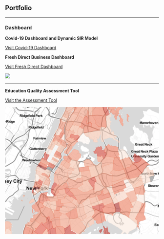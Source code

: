 ## Portfolio

---

### Dashboard

**Covid-19 Dashboard and Dynamic SIR Model**

[Visit Covid-19 Dashboard](https://covid-19-proj.herokuapp.com)


**Fresh Direct Business Dashboard**

[Visit Fresh Direct Dashboard](https://cptidiot.shinyapps.io/FreshDirect/) 

<img src="images/FD_thumbnail.png?raw=true"/>


---

**Education Quality Assessment Tool**


[Visit the Assessment Tool](https://bangbangzhuangzhuang.shinyapps.io/DEQAT/)


<img src="images/EDU_thumbnail.png?raw=true"/>


<!-- Remove above link if you don't want to attibute -->
